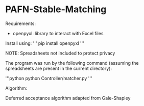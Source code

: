# PAFN-Stable-Matching

Requirements:
- openpyxl: library to interact with Excel files

Install using:
'''
pip install openpyxl
'''

NOTE: Spreadsheets not included to protect privacy

The program was run by the following command (assuming the  spreadsheets are present in the current directory):

'''python
python Controller/matcher.py
'''

Algorithm:

Deferred acceptance algorithm adapted from Gale-Shapley
